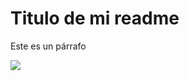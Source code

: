 <h1>Titulo de mi readme</h1>
<p>Este es un párrafo</p>
<img src="https://www.adslzone.net/app/uploads-adslzone.net/2019/04/borrar-fondo-imagen-1.jpg">
